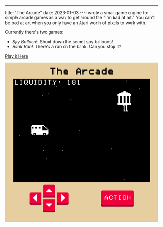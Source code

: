 ---
title: "The Arcade"
date: 2023-01-03
---I wrote a small game engine for simple arcade games as a way to get around the "I'm bad at art." You can't be bad at art when you only have an Atari worth of pixels to work with.

Currently there's two games:

- _Spy Balloon!_: Shoot down the secret spy balloons!
- _Bank Run!_: There's a run on the bank. Can you stop it?

[Play it Here](https://arcade.pointless.click/)

![Arcade](arcade.png)
